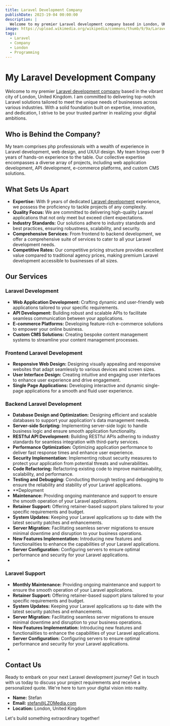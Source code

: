```yaml
---
title: Laravel Development Company
publishDate: 2023-19-04 00:00:00
description: |
  Welcome to my premier Laravel development company based in London, UK. I specialize in delivering top-notch Laravel solutions tailored to meet the unique needs of businesses across various industries.
image: https://upload.wikimedia.org/wikipedia/commons/thumb/9/9a/Laravel.svg/1969px-Laravel.svg.png
tags:
  - Laravel
  - Company
  - London
  - Programming
---
```

# My Laravel Development Company

Welcome to my premier [Laravel development company](https://lzomedia.com) based in the vibrant city of London, United Kingdom. 
I am committed to delivering top-notch Laravel solutions tailored to meet the unique needs of businesses across various industries. 
With a solid foundation built on expertise, innovation, and dedication, I strive to be your trusted partner in realizing your digital ambitions.

## Who is Behind the Company?

My team comprises php professionals with a wealth of experience in Laravel development,
web design, and UX/UI design.
My team brings over 9 years of hands-on experience to the table.
Our collective expertise encompasses a diverse array of projects,
including web application development, API development, e-commerce platforms, and custom CMS solutions.

## What Sets Us Apart

- **Expertise:** With 9 years of dedicated [Laravel development](https://lzomedia.com) experience, we possess the proficiency to tackle projects of any complexity.
- **Quality Focus:** We are committed to delivering high-quality Laravel applications that not only meet but exceed client expectations.
- **Industry Standards:** Our solutions adhere to industry standards and best practices, ensuring robustness, scalability, and security.
- **Comprehensive Services:** From frontend to backend development, we offer a comprehensive suite of services to cater to all your Laravel development needs.
- **Competitive Rates:** Our competitive pricing structure provides excellent value compared to traditional agency prices, making premium Laravel development accessible to businesses of all sizes.

## Our Services

### Laravel Development

- **Web Application Development:** Crafting dynamic and user-friendly web applications tailored to your specific requirements.
- **API Development:** Building robust and scalable APIs to facilitate seamless communication between your applications.
- **E-commerce Platforms:** Developing feature-rich e-commerce solutions to empower your online business.
- **Custom CMS Solutions:** Creating bespoke content management systems to streamline your content management processes.

### Frontend Laravel Development

- **Responsive Web Design:** Designing visually appealing and responsive websites that adapt seamlessly to various devices and screen sizes.
- **User Interface Design:** Creating intuitive and engaging user interfaces to enhance user experience and drive engagement.
- **Single Page Applications:** Developing interactive and dynamic single-page applications for a smooth and fluid user experience.

### Backend Laravel Development

- **Database Design and Optimization:** Designing efficient and scalable databases to support your application's data management needs.
- **Server-side Scripting:** Implementing server-side logic to handle business logic and ensure smooth application functionality.
- **RESTful API Development:** Building RESTful APIs adhering to industry standards for seamless integration with third-party services.
- **Performance Optimization:** Optimizing application performance to deliver fast response times and enhance user experience.
- **Security Implementation:** Implementing robust security measures to protect your application from potential threats and vulnerabilities.
- **Code Refactoring:** Refactoring existing code to improve maintainability, scalability, and performance.
- **Testing and Debugging:** Conducting thorough testing and debugging to ensure the reliability and stability of your Laravel applications.
- **Deployment
- **Maintenance:** Providing ongoing maintenance and support to ensure the smooth operation of your Laravel applications.
- **Retainer Support:** Offering retainer-based support plans tailored to your specific requirements and budget.
- **System Updates:** Keeping your Laravel applications up to date with the latest security patches and enhancements.
- **Server Migration:** Facilitating seamless server migrations to ensure minimal downtime and disruption to your business operations.
- **New Features Implementation:** Introducing new features and functionalities to enhance the capabilities of your Laravel applications.
- **Server Configuration:** Configuring servers to ensure optimal performance and security for your Laravel applications.
- 

### Laravel Support

- **Monthly Maintenance:** Providing ongoing maintenance and support to ensure the smooth operation of your Laravel applications.
- **Retainer Support:** Offering retainer-based support plans tailored to your specific requirements and budget.
- **System Updates:** Keeping your Laravel applications up to date with the latest security patches and enhancements.
- **Server Migration:** Facilitating seamless server migrations to ensure minimal downtime and disruption to your business operations.
- **New Features Implementation:** Introducing new features and functionalities to enhance the capabilities of your Laravel applications.
- **Server Configuration:** Configuring servers to ensure optimal performance and security for your Laravel applications.
- 


## Contact Us

Ready to embark on your next Laravel development journey?
Get in touch with us today to discuss your project requirements and receive a personalized quote.
We're here to turn your digital vision into reality.

- **Name:** Stefan
- **Email:** stefan@LZOMedia.com
- **Location:** London, United Kingdom

Let's build something extraordinary together!
